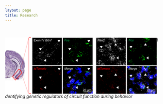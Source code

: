 ```yaml
---
layout: page
title: Research
---
```

<br><br>
<img style="float: left;" src="/RNAscope.jpg" width="500">    <i>Identifying genetic regulators of circuit function during behavior</i><br>

